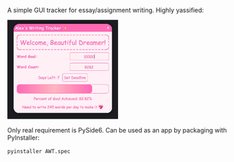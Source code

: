 A simple GUI tracker for essay/assignment writing. Highly yassified:

<img src="AlexsWritingTracker.jpg" width="50%" height="50%">

Only real requirement is PySide6. Can be used as an app by packaging with PyInstaller:
```
pyinstaller AWT.spec
```
